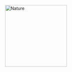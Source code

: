 <img src="https://fiverr-res.cloudinary.com/images/q_auto,f_auto/gigs/326302992/original/89924b74a59fc9de61bf769b90721fc4dd69d4c6/draw-a-cool-nature-pixel-art-illustration-for-your-needs.jpg" alt="Nature" style="width:200px;">
